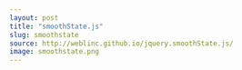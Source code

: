 ```yaml
---
layout: post
title: "smoothState.js"
slug: smoothstate
source: http://weblinc.github.io/jquery.smoothState.js/
image: smoothstate.png
---
```


